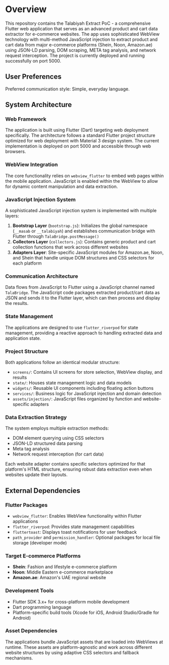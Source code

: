 # Overview

This repository contains the Talabiyah Extract PoC - a comprehensive Flutter web application that serves as an advanced product and cart data extractor for e-commerce websites. The app uses sophisticated WebView technology with multi-method JavaScript injection to extract product and cart data from major e-commerce platforms (Shein, Noon, Amazon.ae) using JSON-LD parsing, DOM scraping, META tag analysis, and network request interception. The project is currently deployed and running successfully on port 5000.

## User Preferences

Preferred communication style: Simple, everyday language.

## System Architecture

### Web Framework
The application is built using Flutter (Dart) targeting web deployment specifically. The architecture follows a standard Flutter project structure optimized for web deployment with Material 3 design system. The current implementation is deployed on port 5000 and accessible through web browsers.

### WebView Integration
The core functionality relies on `webview_flutter` to embed web pages within the mobile application. JavaScript is enabled within the WebView to allow for dynamic content manipulation and data extraction.

### JavaScript Injection System
A sophisticated JavaScript injection system is implemented with multiple layers:

1. **Bootstrap Layer** (`bootstrap.js`): Initializes the global namespace (`__masab` or `__talabiyah`) and establishes communication bridge with Flutter through `TalaBridge.postMessage()`
2. **Collectors Layer** (`collectors.js`): Contains generic product and cart collection functions that work across different websites
3. **Adapters Layer**: Site-specific JavaScript modules for Amazon.ae, Noon, and Shein that handle unique DOM structures and CSS selectors for each platform

### Communication Architecture
Data flows from JavaScript to Flutter using a JavaScript channel named `TalaBridge`. The JavaScript code packages extracted product/cart data as JSON and sends it to the Flutter layer, which can then process and display the results.

### State Management
The applications are designed to use `flutter_riverpod` for state management, providing a reactive approach to handling extracted data and application state.

### Project Structure
Both applications follow an identical modular structure:
- `screens/`: Contains UI screens for store selection, WebView display, and results
- `state/`: Houses state management logic and data models
- `widgets/`: Reusable UI components including floating action buttons
- `services/`: Business logic for JavaScript injection and domain detection
- `assets/injection/`: JavaScript files organized by function and website-specific adapters

### Data Extraction Strategy
The system employs multiple extraction methods:
- DOM element querying using CSS selectors
- JSON-LD structured data parsing
- Meta tag analysis
- Network request interception (for cart data)

Each website adapter contains specific selectors optimized for that platform's HTML structure, ensuring robust data extraction even when websites update their layouts.

## External Dependencies

### Flutter Packages
- `webview_flutter`: Enables WebView functionality within Flutter applications
- `flutter_riverpod`: Provides state management capabilities
- `fluttertoast`: Displays toast notifications for user feedback
- `path_provider` and `permission_handler`: Optional packages for local file storage (developer mode)

### Target E-commerce Platforms
- **Shein**: Fashion and lifestyle e-commerce platform
- **Noon**: Middle Eastern e-commerce marketplace
- **Amazon.ae**: Amazon's UAE regional website

### Development Tools
- Flutter SDK 3.x+ for cross-platform mobile development
- Dart programming language
- Platform-specific build tools (Xcode for iOS, Android Studio/Gradle for Android)

### Asset Dependencies
The applications bundle JavaScript assets that are loaded into WebViews at runtime. These assets are platform-agnostic and work across different website structures by using adaptive CSS selectors and fallback mechanisms.
